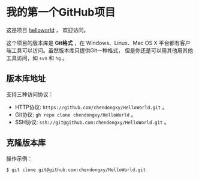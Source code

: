 # 我的第一个GitHub项目

这是项目 [helloworld](https://github.com/chendongxy/HelloWorld.git) ，
欢迎访问。

这个项目的版本库是 **Git格式** ，在 Windows、Linux、Mac OS X
平台都有客户端工具可以访问。虽然版本库只提供Git一种格式，
但是你还是可以用其他用其他工具访问，如 ``svn`` 和 ``hg`` 。

## 版本库地址

支持三种访问协议：

* HTTP协议: `https://github.com/chendongxy/HelloWorld.git` 。
* Git协议: `gh repo clone chendongxy/HelloWorld` 。
* SSH协议: `ssh://git@github.com:chendongxy/HelloWorld.git` 。

## 克隆版本库

操作示例：

    $ git clone git@github.com:chendongxy/HelloWorld.git
